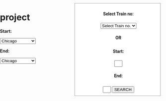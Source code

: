 # project
<div>

<strong>Start: </strong>

<select id="start" onchange="calcRoute();">

  <option value="chicago, il">Chicago</option>

  <option value="st louis, mo">St Louis</option>

  <option value="joplin, mo">Joplin, MO</option>

  <option value="oklahoma city, ok">Oklahoma City</option>

  <option value="amarillo, tx">Amarillo</option>

  <option value="gallup, nm">Gallup, NM</option>

  <option value="flagstaff, az">Flagstaff, AZ</option>

  <option value="winona, az">Winona</option>

  <option value="kingman, az">Kingman</option>

  <option value="barstow, ca">Barstow</option>

  <option value="san bernardino, ca">San Bernardino</option>

  <option value="los angeles, ca">Los Angeles</option>

</select>

<strong>End: </strong>

<select id="end" onchange="calcRoute();">

  <option value="chicago, il">Chicago</option>

  <option value="st louis, mo">St Louis</option>

  <option value="joplin, mo">Joplin, MO</option>

  <option value="oklahoma city, ok">Oklahoma City</option>

  <option value="amarillo, tx">Amarillo</option>

  <option value="gallup, nm">Gallup, NM</option>

  <option value="flagstaff, az">Flagstaff, AZ</option>

  <option value="winona, az">Winona</option>

  <option value="kingman, az">Kingman</option>

  <option value="barstow, ca">Barstow</option>

  <option value="san bernardino, ca">San Bernardino</option>

  <option value="los angeles, ca">Los Angeles</option>

</select>

</div>



 <script src="https://maps.googleapis.com/maps/api/js?key=AIzaSyC68rVKtnMXyFhH_S6jUtn9evJ51Yv3kVA&signed_in=true&callback=initMap"

        async defer></script>

<!-- <script src="https://maps.googleapis.com/maps/api/js?key=AIzaSyDVY9Uih2y2p8Uah4i0NuJBSRFVH1ibQPQ&signed_in=true&callback=initialize"

        async defer></script> -->

<script>





var directionsDisplay;

var map;



function initialize() {

  directionsDisplay = new google.maps.DirectionsRenderer();

  var chicago = new google.maps.LatLng(41.850033, -87.6500523);

  var mapOptions = {

    zoom:7,

    center: chicago

  }

  map = new google.maps.Map(document.getElementById("map"), mapOptions);

  directionsDisplay.setMap(map);

}



function calcRoute() {

  var start = document.getElementById("start").value;

  var end = document.getElementById("end").value;

  var request = {

    origin:start,

    destination:end,

    travelMode: google.maps.TravelMode.DRIVING

  };

  directionsService.route(request, function(result, status) {

    if (status == google.maps.DirectionsStatus.OK) {

      directionsDisplay.setDirections(result);

    }

  });

}

</script>


<style>      html, body {

        height: 100%;

        margin: 0;

        padding: 0;

      }

      #map {

        height: 100%;

      }

#floating-panel {

  position: absolute;

  top: 10px;

  left: 25%;

  z-index: 5;

  background-color: #fff;

  padding: 5px;

  border: 1px solid #999;

  text-align: center;

  font-family: 'Roboto','sans-serif';

  line-height: 30px;

  padding-left: 10px;

}</style>

<div id="floating-panel">

<strong>Select Train no: </strong>

<select id="train" onchange="calcRoute(this.options[this.selectedIndex].getAttribute('start'),this.options[this.selectedIndex].getAttribute('end'));">

<option start="" end="">Select Train no.</option>

<option start="delhi" end="lucknow">11111</option>

<option start="delhi" end="kanpur">12111</option>

<option start="delhi" end="mumbai">11311</option>

<option start="mumbai" end="goa">111141</option>

<option start="delhi" end="shimla">11115</option>

<option start="mumbai" end="pune">12211</option>

<option start="bareilly" end="dehradun">12524</option>

<option start="dehradun" end="haridwar">12346</option>

</select>

<strong>&nbsp;&nbsp;&nbsp; OR &nbsp;&nbsp;&nbsp;</strong>

<strong>Start: </strong>

<input type="text" id="start" style="width:10%;">

<strong>End: </strong>

<input type="text" id="end" style="width:10%;">

<input type="button" value="SEARCH" onclick="calcRoute1();">

</div><div id="map"></div>

<script src="https://maps.googleapis.com/maps/api/js?v=3.exp&sensor=false"></script>

<script>
 
